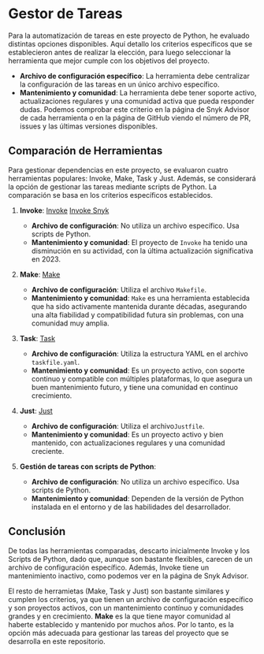 # Gestor de Tareas

Para la automatización de tareas en este proyecto de Python, he evaluado distintas opciones disponibles.  Aquí detallo los criterios específicos que se establecieron antes de realizar la elección, para luego seleccionar la herramienta que mejor cumple con los objetivos del proyecto.  

- **Archivo de configuración específico**: La herramienta debe centralizar la configuración de las tareas en un único archivo específico.  
- **Mantenimiento y comunidad**: La herramienta debe tener soporte activo, actualizaciones regulares y una comunidad activa que pueda responder dudas. Podemos comprobar este criterio en la página de Snyk Advisor de cada herramienta o en la página de GitHub viendo el número de PR, issues y las últimas versiones disponibles. 

## Comparación de Herramientas

Para gestionar dependencias en este proyecto, se evaluaron cuatro herramientas populares: Invoke, Make, Task y Just. Además, se considerará la opción de gestionar las tareas mediante scripts de Python. La comparación se basa en los criterios específicos establecidos.

1. **Invoke**: 
   [Invoke](https://github.com/pyinvoke/invoke) 
   [Invoke Snyk](https://snyk.io/advisor/python/invoke) 
   - **Archivo de configuración**: No utiliza un archivo específico. Usa scripts de Python.
   - **Mantenimiento y comunidad**: El proyecto de `Invoke` ha tenido una disminución en su actividad, con la última actualización significativa en 2023.  

2. **Make**: 
   [Make](https://github.com/mirror/make)  
   - **Archivo de configuración**: Utiliza el archivo `Makefile`.  
   - **Mantenimiento y comunidad**: `Make` es una herramienta establecida que ha sido activamente mantenida durante décadas, asegurando una alta fiabilidad y compatibilidad futura sin problemas, con una comunidad muy amplia.    

3. **Task**: 
   [Task](https://github.com/go-task/task)    
   - **Archivo de configuración**: Utiliza la estructura YAML en el archivo `taskfile.yaml`. 
   - **Mantenimiento y comunidad**: Es un proyecto activo, con soporte continuo y compatible con múltiples plataformas, lo que asegura un buen mantenimiento futuro, y tiene una comunidad en continuo crecimiento.   

4. **Just**: 
   [Just](https://github.com/casey/just)   
   - **Archivo de configuración**: Utiliza el archivo`Justfile`.  
   - **Mantenimiento y comunidad**: Es un proyecto activo y bien mantenido, con actualizaciones regulares y una comunidad creciente.  

5. **Gestión de tareas con scripts de Python**:   
   - **Archivo de configuración**: No utiliza un archivo específico. Usa scripts de Python.  
   - **Mantenimiento y comunidad**: Dependen de la versión de Python instalada en el entorno y de las habilidades del desarrollador.     
   
## Conclusión

De todas las herramientas comparadas, descarto inicialmente Invoke y los Scripts de Python, dado que, aunque son bastante flexibles, carecen de un archivo de configuración específico. Además, Invoke tiene un mantenimiento inactivo, como podemos ver en la página de Snyk Advisor. 

El resto de herramietas (Make, Task y Just) son bastante similares y cumplen los criterios, ya que tienen un archivo de configuración específico y son proyectos activos, con un mantenimiento contínuo y comunidades grandes y en crecimiento. **Make** es la que tiene mayor comunidad al haberte establecido y mantenido por muchos años. Por lo tanto, es la opción más adecuada para gestionar las tareas del proyecto que se desarrolla en este repositorio.    